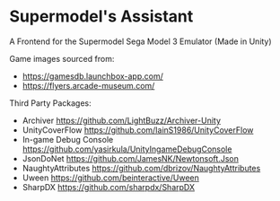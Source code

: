# Supermodel's Assistant
A Frontend for the Supermodel Sega Model 3 Emulator (Made in Unity)


Game images sourced from:
- https://gamesdb.launchbox-app.com/
- https://flyers.arcade-museum.com/

Third Party Packages:
- Archiver https://github.com/LightBuzz/Archiver-Unity
- UnityCoverFlow https://github.com/IainS1986/UnityCoverFlow
- In-game Debug Console https://github.com/yasirkula/UnityIngameDebugConsole
- JsonDoNet https://github.com/JamesNK/Newtonsoft.Json
- NaughtyAttributes https://github.com/dbrizov/NaughtyAttributes
- Uween https://github.com/beinteractive/Uween
- SharpDX https://github.com/sharpdx/SharpDX
